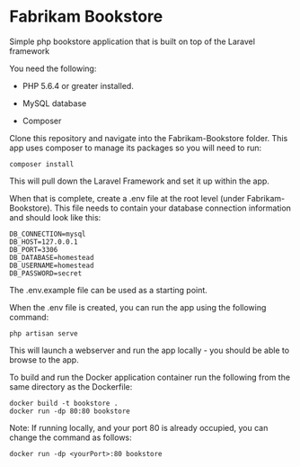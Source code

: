 # Fabrikam Bookstore

Simple php bookstore application that is built on top of the Laravel framework

You need the following:

* PHP 5.6.4 or greater installed.

* MySQL database

* Composer

Clone this repository and navigate into the Fabrikam-Bookstore folder. This app uses composer to manage its packages so you will need to run:

	composer install

This will pull down the Laravel Framework and set it up within the app.

When that is complete, create a .env file at the root level (under Fabrikam-Bookstore). This file needs to contain your database connection information and should look like this:

	DB_CONNECTION=mysql
	DB_HOST=127.0.0.1
	DB_PORT=3306
	DB_DATABASE=homestead
	DB_USERNAME=homestead
	DB_PASSWORD=secret

The .env.example file can be used as a starting point.

When the .env file is created, you can run the app using the following command:

	php artisan serve

This will launch a webserver and run the app locally - you should be able to browse to the app.


To build and run the Docker application container run the following from the same directory as the Dockerfile:

	docker build -t bookstore .
	docker run -dp 80:80 bookstore

Note: If running locally, and your port 80 is already occupied, you can change the command as follows:

	docker run -dp <yourPort>:80 bookstore
